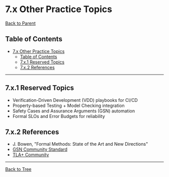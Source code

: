 # 7.x Other Practice Topics

[Back to Parent](../7-verification-and-engineering-practice.md)

## Table of Contents

- [7.x Other Practice Topics](#7x-other-practice-topics)
  - [Table of Contents](#table-of-contents)
  - [7.x.1 Reserved Topics](#7x1-reserved-topics)
  - [7.x.2 References](#7x2-references)

---

## 7.x.1 Reserved Topics

- Verification-Driven Development (VDD) playbooks for CI/CD
- Property-based Testing + Model Checking integration
- Safety Cases and Assurance Arguments (GSN) automation
- Formal SLOs and Error Budgets for reliability

## 7.x.2 References

- J. Bowen, "Formal Methods: State of the Art and New Directions"
- [GSN Community Standard](https://scsc.uk/gsn)
- [TLA+ Community](https://lamport.azurewebsites.net/tla/tla.html)

---

[Back to Tree](../0-Overview-and-Navigation/0.1-Global-Topic-Tree.md)
